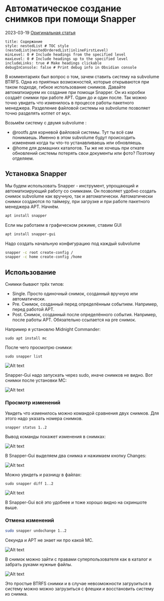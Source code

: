 # Автоматическое создание снимков при помощи Snapper

2023-03-19
[Оригинальная статья](https://uhanov.org/posts/automate-btrfs-snapshots/)

```table-of-contents
title: Содержание
style: nestedList # TOC style (nestedList|nestedOrderedList|inlineFirstLevel)
minLevel: 0 # Include headings from the specified level
maxLevel: 0 # Include headings up to the specified level
includeLinks: true # Make headings clickable
debugInConsole: false # Print debug info in Obsidian console
```

В комментариях был вопрос о том, зачем ставить систему на subvolume BTRFS. Одна из приятных возможностей, которые открываются при таком подходе, гибкое использование снимков. Давайте автоматизируем их создание при помощи Snapper. Он из коробки создаёт снимки при работе APT. Один до и один после. Так можно точно увидеть что изменилось в процессе работы пакетного менеджера. Разделение файловой системы на subvolume позволяет точно разделять котлет от мух.

Возьмём систему с двумя subvolume :

- @rootfs для корневой файловой системы. Тут ты всё сам понимаешь. Именно в этом subvolume будут происходить изменения когда ты что-то устанавливаешь или обновляешь.
- @home для домашних каталогов. Ты же не хочешь при откате обновлений системы потерять свои документы или фото? Поэтому отделяем.

## Установка Snapper

Мы будем использовать Snapper - инструмент, упрощающий и автоматизирующий работу со снимками. Он позволяет удобно создать снимок subvolume как вручную, так и автоматически. Автоматически снимки создаются по таймеру, при загрузке и при работе пакетного менеджера APT. Начнём.

```bash
apt install snapper
```

Если мы работаем в графическом режиме, ставим GUI

```bash
apt install snapper-gui
```

Надо создать начальную конфигурацию под каждый subvolume

```bash
snapper -c root create-config /
snapper -c home create-config /home
```

## Использование

Снимки бывают трёх типов:

- Single. Просто одиночный снимок, созданный вручную или автоматически.
- Pre. Снимок, созданный перед определённым событием. Например, перед работой APT.
- Post. Снимок, созданный после определённого события. Например, после работы APT. Обязательно ссылается на pre снимок.

Например я установлю Midnight Commander:

```
sudo apt install mc
```

После чего просмотрю снимки:

```
sudo snapper list
```

![Alt text](/Media/Snapper/Alt_text.webp)

Snapper-Gui надо запускать через sudo, иначе снимков не видно. Вот снимки после установки MC:

![Alt text](/Media/Snapper/Alt_text-4.webp)

### Просмотр изменений
Увидеть что изменилось можно командой сравнения двух снимков. Для этого надо указать номера снимков.

```
snapper status 1..2
```

Вывод команды покажет изменения в снимках:

![Alt text](/Media/Snapper/Alt_text-1.webp)

В Snapper-Gui выделяем два снимка и нажимаем кнопку Changes:

![Alt text](/Media/Snapper/Alt_text-5.webp)

Можно увидеть и разницу в файлах:

```
sudo snapper diff 1..2
```

![Alt text](/Media/Snapper/Alt_text.webp)

В Snapper-Gui всё это удобнее и тоже хорошо видно на скриншоте выше.

### Отмена изменений

```bash
sudo snapper undochange 1..2
```

Секунда и APT не знает ни про какой MC.

![Alt text](/Media/Snapper/Alt_text-3.webp)

В снимок можно зайти с правами суперпользователя как в каталог и забрать руками нужные файлы.

![Alt text](/Media/Snapper/Alt_text-2.webp)

Это простые BTRFS снимки и в случае невозможности загрузиться в систему можно можно загрузиться с флешки и восстановить систему из снимка.